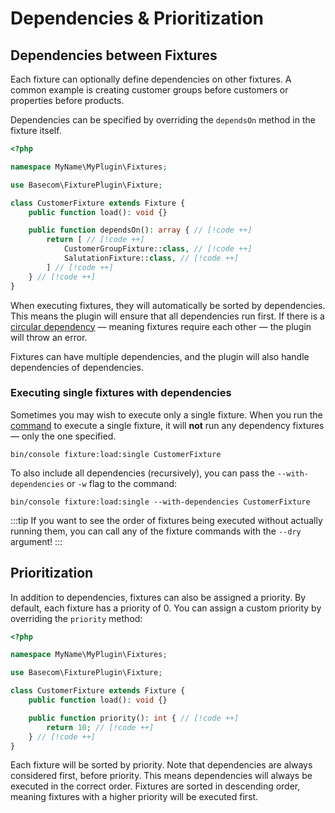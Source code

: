 # Dependencies & Prioritization

## Dependencies between Fixtures
Each fixture can optionally define dependencies on other fixtures. A common example is creating customer groups before customers or properties before products.

Dependencies can be specified by overriding the `dependsOn` method in the fixture itself.

```php
<?php

namespace MyName\MyPlugin\Fixtures;

use Basecom\FixturePlugin\Fixture;

class CustomerFixture extends Fixture {
    public function load(): void {}

    public function dependsOn(): array { // [!code ++]
        return [ // [!code ++]
            CustomerGroupFixture::class, // [!code ++]
            SalutationFixture::class, // [!code ++]
        ] // [!code ++]
    } // [!code ++]
}
```

When executing fixtures, they will automatically be sorted by dependencies. This means the plugin will ensure that all dependencies run first. If there is a [circular dependency](https://en.wikipedia.org/wiki/Circular_dependency) — meaning fixtures require each other — the plugin will throw an error.

Fixtures can have multiple dependencies, and the plugin will also handle dependencies of dependencies.

### Executing single fixtures with dependencies
Sometimes you may wish to execute only a single fixture. When you run the [command](/writing/available-commands#run-a-specific-fixture) to execute a single fixture, it will **not** run any dependency fixtures — only the one specified.

```shell:no-line-numbers
bin/console fixture:load:single CustomerFixture
```

To also include all dependencies (recursively), you can pass the `--with-dependencies` or `-w` flag to the command:

```shell:no-line-numbers
bin/console fixture:load:single --with-dependencies CustomerFixture
```

:::tip
If you want to see the order of fixtures being executed without actually running them, you can call any of the fixture commands with the `--dry` argument!
:::

## Prioritization

In addition to dependencies, fixtures can also be assigned a priority. By default, each fixture has a priority of 0. You can assign a custom priority by overriding the `priority` method:

```php
<?php

namespace MyName\MyPlugin\Fixtures;

use Basecom\FixturePlugin\Fixture;

class CustomerFixture extends Fixture {
    public function load(): void {}

    public function priority(): int { // [!code ++]
        return 10; // [!code ++]
    } // [!code ++]
}
```

Each fixture will be sorted by priority. Note that dependencies are always considered first, before priority. This means dependencies will always be executed in the correct order. Fixtures are sorted in descending order, meaning fixtures with a higher priority will be executed first.
